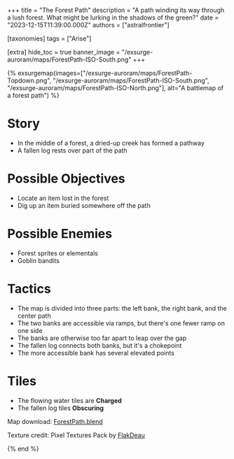 +++
title = "The Forest Path"
description = "A path winding its way through a lush forest. What might be lurking in the shadows of the green?"
date = "2023-12-15T11:39:00.000Z"
authors = ["astralfrontier"]

[taxonomies]
tags = ["Arise"]

[extra]
hide_toc = true
banner_image = "/exsurge-auroram/maps/ForestPath-ISO-South.png"
+++

{% exsurgemap(images=["/exsurge-auroram/maps/ForestPath-Topdown.png", "/exsurge-auroram/maps/ForestPath-ISO-South.png", "/exsurge-auroram/maps/ForestPath-ISO-North.png"], alt="A battlemap of a forest path") %}

# Story

- In the middle of a forest, a dried-up creek has formed a pathway
- A fallen log rests over part of the path

# Possible Objectives

- Locate an item lost in the forest
- Dig up an item buried somewhere off the path

# Possible Enemies

- Forest sprites or elementals
- Goblin bandits

# Tactics

- The map is divided into three parts: the left bank, the right bank, and the center path
- The two banks are accessible via ramps, but there's one fewer ramp on one side
- The banks are otherwise too far apart to leap over the gap
- The fallen log connects both banks, but it's a chokepoint
- The more accessible bank has several elevated points

# Tiles

- The flowing water tiles are **Charged**
- The fallen log tiles **Obscuring**

Map download: [ForestPath.blend](/exsurge-auroram/maps/ForestPath.blend)

Texture credit: Pixel Textures Pack by [FlakDeau](https://flakdeau19.itch.io/)

{% end %}
